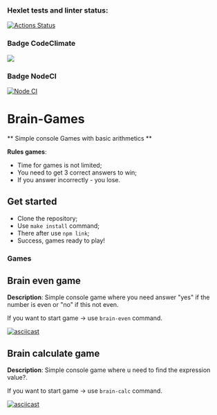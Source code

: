### Hexlet tests and linter status:
[![Actions Status](https://github.com/ArsenyKonkolovich/backend-project-lvl1/workflows/hexlet-check/badge.svg)](https://github.com/ArsenyKonkolovich/backend-project-lvl1/actions)

### Badge CodeClimate
<a href="https://codeclimate.com/github/ArsenyKonkolovich/backend-project-lvl1/maintainability"><img src="https://api.codeclimate.com/v1/badges/b59aa424b1aee93cb52b/maintainability" /></a>

### Badge NodeCI
[![Node CI](https://github.com/ArsenyKonkolovich/backend-project-lvl1/actions/workflows/nodejs.yml/badge.svg)](https://github.com/ArsenyKonkolovich/backend-project-lvl1/actions/workflows/nodejs.yml)

# Brain-Games

** Simple console Games with basic arithmetics **

**Rules games**: 
- Time for games is not limited;
- You need to get 3 correct answers to win;
- If you answer incorrectly - you lose.

## Get started

- Clone the repository; <br> 
- Use `make install` command; <br>
- There after use `npm link`;<br>
- Success, games ready to play!

### Games

## Brain even game

**Description**: Simple console game where you need answer "yes" if the number is even or "no" if this not even.

If you want to start game -> use `brain-even` command.

[![asciicast](https://asciinema.org/a/5DoEzzG6ZV5rcg67xHi32qVFT.svg)](https://asciinema.org/a/5DoEzzG6ZV5rcg67xHi32qVFT)

## Brain calculate game

**Description**: Simple console game where u need to find the expression value?.

If you want to start game -> use `brain-calc` command.

[![asciicast](https://asciinema.org/a/VR7HE1Sd6aXORjKA17gQ5p6CD.svg)](https://asciinema.org/a/VR7HE1Sd6aXORjKA17gQ5p6CD)
